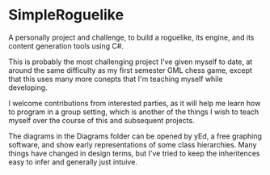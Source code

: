 SimpleRoguelike
===============

A personally project and challenge, to build a roguelike, its engine, and its content generation tools using C#.

This is probably the most challenging project I've given myself to date, at around the same difficulty as my first semester GML chess game, except that this uses many more conepts that I'm teaching myself while developing.

I welcome contributions from interested parties, as it will help me learn how to program in a group setting, which is another of the things I wish to teach myself over the course of this and subsequent projects.

The diagrams in the Diagrams folder can be opened by yEd, a free graphing software, and show early representations of some class hierarchies. Many things have changed in design terms, but I've tried to keep the inheritences easy to infer and generally just intuive.
